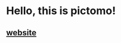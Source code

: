 # Hello, this is pictomo!

## [website](https://pictomo.github.io)

<!--
## github-readme-stats

[![Anurag's GitHub stats-Dark](https://github-readme-stats.vercel.app/api?username=pictomo&show_icons=true&theme=jolly#gh-dark-mode-only)](https://github.com/pictomo/github-readme-stats#gh-dark-mode-only)
[![Anurag's GitHub stats-Light](https://github-readme-stats.vercel.app/api?username=pictomo&show_icons=true&theme=buefy#gh-light-mode-only)](https://github.com/pictomo/github-readme-stats#gh-light-mode-only)

[![Anurag's GitHub stats-Dark](https://github-readme-stats.vercel.app/api/top-langs/?username=pictomo&layout=donut&theme=jolly#gh-dark-mode-only)](https://github.com/pictomo/github-readme-stats#gh-dark-mode-only)
[![Anurag's GitHub stats-Light](https://github-readme-stats.vercel.app/api/top-langs/?username=pictomo&layout=donut&theme=buefy#gh-light-mode-only)](https://github.com/pictomo/github-readme-stats#gh-light-mode-only)
-->
